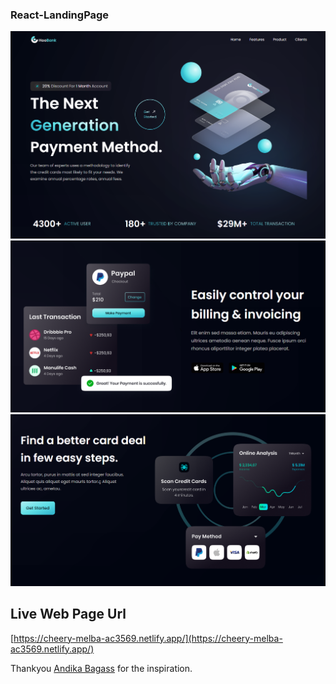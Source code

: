 
### React-LandingPage
![Alt text](/gh-photoes/hero.png)
![Alt text](/gh-photoes/desc.png)
![Alt text](/gh-photoes/cta.png)

## Live Web Page Url

[https://cheery-melba-ac3569.netlify.app/](https://cheery-melba-ac3569.netlify.app/)  

Thankyou [Andika Bagass](https://dribbble.com/shots/16549360-HooBank-Digital-Payment-LandingPage?utm_source=Clipboard_Shot&utm_campaign=bagass&utm_content=HooBank%20-%20Digital%20Payment%20LandingPage&utm_medium=Social_Share&utm_source=Clipboard_Shot&utm_campaign=bagass&utm_content=HooBank%20-%20Digital%20Payment%20LandingPage&utm_medium=Social_Share) for the inspiration.
